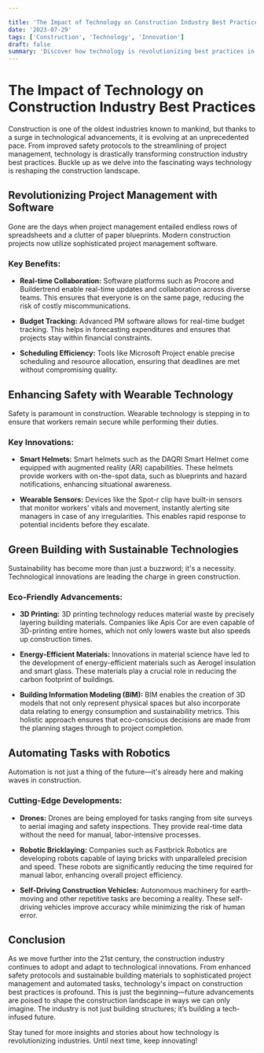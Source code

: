 ```yaml
---

title: 'The Impact of Technology on Construction Industry Best Practices'
date: '2023-07-29'
tags: ['Construction', 'Technology', 'Innovation']
draft: false
summary: 'Discover how technology is revolutionizing best practices in the construction industry, enhancing efficiency, safety, and sustainability.'
---
```


# The Impact of Technology on Construction Industry Best Practices

Construction is one of the oldest industries known to mankind, but thanks to a surge in technological advancements, it is evolving at an unprecedented pace. From improved safety protocols to the streamlining of project management, technology is drastically transforming construction industry best practices. Buckle up as we delve into the fascinating ways technology is reshaping the construction landscape.

## Revolutionizing Project Management with Software

Gone are the days when project management entailed endless rows of spreadsheets and a clutter of paper blueprints. Modern construction projects now utilize sophisticated project management software. 

### Key Benefits:

- **Real-time Collaboration:**
  Software platforms such as Procore and Buildertrend enable real-time updates and collaboration across diverse teams. This ensures that everyone is on the same page, reducing the risk of costly miscommunications.

- **Budget Tracking:**
  Advanced PM software allows for real-time budget tracking. This helps in forecasting expenditures and ensures that projects stay within financial constraints.

- **Scheduling Efficiency:**
  Tools like Microsoft Project enable precise scheduling and resource allocation, ensuring that deadlines are met without compromising quality.

## Enhancing Safety with Wearable Technology

Safety is paramount in construction. Wearable technology is stepping in to ensure that workers remain secure while performing their duties. 

### Key Innovations:

- **Smart Helmets:**
  Smart helmets such as the DAQRI Smart Helmet come equipped with augmented reality (AR) capabilities. These helmets provide workers with on-the-spot data, such as blueprints and hazard notifications, enhancing situational awareness.

- **Wearable Sensors:**
  Devices like the Spot-r clip have built-in sensors that monitor workers' vitals and movement, instantly alerting site managers in case of any irregularities. This enables rapid response to potential incidents before they escalate.

## Green Building with Sustainable Technologies

Sustainability has become more than just a buzzword; it's a necessity. Technological innovations are leading the charge in green construction.

### Eco-Friendly Advancements:

- **3D Printing:**
  3D printing technology reduces material waste by precisely layering building materials. Companies like Apis Cor are even capable of 3D-printing entire homes, which not only lowers waste but also speeds up construction times.

- **Energy-Efficient Materials:**
  Innovations in material science have led to the development of energy-efficient materials such as Aerogel insulation and smart glass. These materials play a crucial role in reducing the carbon footprint of buildings.

- **Building Information Modeling (BIM):**
  BIM enables the creation of 3D models that not only represent physical spaces but also incorporate data relating to energy consumption and sustainability metrics. This holistic approach ensures that eco-conscious decisions are made from the planning stages through to project completion.

## Automating Tasks with Robotics

Automation is not just a thing of the future—it's already here and making waves in construction.

### Cutting-Edge Developments:

- **Drones:**
  Drones are being employed for tasks ranging from site surveys to aerial imaging and safety inspections. They provide real-time data without the need for manual, labor-intensive processes.

- **Robotic Bricklaying:**
  Companies such as Fastbrick Robotics are developing robots capable of laying bricks with unparalleled precision and speed. These robots are significantly reducing the time required for manual labor, enhancing overall project efficiency.

- **Self-Driving Construction Vehicles:**
  Autonomous machinery for earth-moving and other repetitive tasks are becoming a reality. These self-driving vehicles improve accuracy while minimizing the risk of human error.

## Conclusion

As we move further into the 21st century, the construction industry continues to adopt and adapt to technological innovations. From enhanced safety protocols and sustainable building materials to sophisticated project management and automated tasks, technology's impact on construction best practices is profound. This is just the beginning—future advancements are poised to shape the construction landscape in ways we can only imagine. The industry is not just building structures; it’s building a tech-infused future.

Stay tuned for more insights and stories about how technology is revolutionizing industries. Until next time, keep innovating!